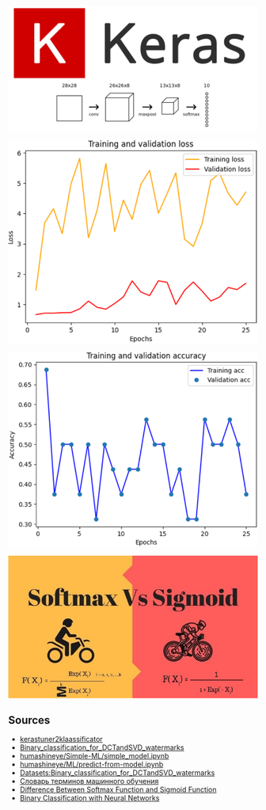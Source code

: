 ![](https://raw.githubusercontent.com/tonypithony/Binary-classification-for-DCTandSVD-watermarks/main/keras-cnn.png)  


![](https://raw.githubusercontent.com/tonypithony/Binary-classification-for-DCTandSVD-watermarks/main/loss.png)  


![](https://raw.githubusercontent.com/tonypithony/Binary-classification-for-DCTandSVD-watermarks/main/accuracy.png)  


![](https://raw.githubusercontent.com/tonypithony/Binary-classification-for-DCTandSVD-watermarks/main/SigmoidVsSoftmax-compressor.jpg)  


## Sources

* [kerastuner2klaassificator](https://gitea.com/tonygothony/kerastuner2klaassificator)
* [Binary_classification_for_DCTandSVD_watermarks](https://www.kaggle.com/code/thonypythony/binary-classification-for-dctandsvd-watermarks)
* [humashineye/Simple-ML/simple_model.ipynb](https://github.com/unton3ton/humashineye/blob/main/Simple-ML/simple_model.ipynb)
* [humashineye/ML/predict-from-model.ipynb](https://github.com/unton3ton/humashineye/blob/main/ML/predict-from-model.ipynb)
* [Datasets:Binary_classification_for_DCTandSVD_watermarks](https://huggingface.co/datasets/thonypythony/Binary_classification_for_DCTandSVD_watermarks)
* [Словарь терминов машинного обучения](http://www.machinelearning.ru/wiki/index.php?title=%D0%A1%D0%BB%D0%BE%D0%B2%D0%B0%D1%80%D1%8C_%D1%82%D0%B5%D1%80%D0%BC%D0%B8%D0%BD%D0%BE%D0%B2_%D0%BC%D0%B0%D1%88%D0%B8%D0%BD%D0%BD%D0%BE%D0%B3%D0%BE_%D0%BE%D0%B1%D1%83%D1%87%D0%B5%D0%BD%D0%B8%D1%8F)
* [Difference Between Softmax Function and Sigmoid Function](https://dataaspirant.com/difference-between-softmax-function-and-sigmoid-function/)
* [Binary Classification with Neural Networks](https://www.atmosera.com/blog/binary-classification-with-neural-networks/)
